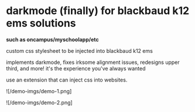 # darkmode (finally) for blackbaud k12 ems solutions
**such as oncampus/myschoolapp/etc**

custom css stylesheet to be injected into blackbaud k12 ems

implements darkmode, fixes irksome alignment issues, redesigns upper third, and more! it's the experience you've always wanted 

use an extension that can inject css into websites.

![/demo-imgs/demo-1.png]

![/demo-imgs/demo-2.png]

